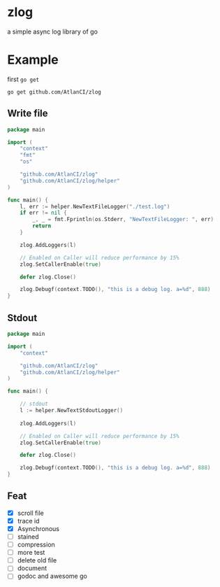 # zlog

a simple async log library of go

# Example

first `go get`

```shell
go get github.com/AtlanCI/zlog
```

## Write file

```go
package main

import (
	"context"
	"fmt"
	"os"

	"github.com/AtlanCI/zlog"
	"github.com/AtlanCI/zlog/helper"
)

func main() {
	l, err := helper.NewTextFileLogger("./test.log")
	if err != nil {
		_, _ = fmt.Fprintln(os.Stderr, "NewTextFileLogger: ", err)
		return
	}

	zlog.AddLoggers(l)

	// Enabled on Caller will reduce performance by 15%
	zlog.SetCallerEnable(true)

	defer zlog.Close()

	zlog.Debugf(context.TODO(), "this is a debug log. a=%d", 888)
}

```
## Stdout
```go
package main

import (
	"context"

	"github.com/AtlanCI/zlog"
	"github.com/AtlanCI/zlog/helper"
)

func main() {

	// stdout 
	l := helper.NewTextStdoutLogger()
	
	zlog.AddLoggers(l)

	// Enabled on Caller will reduce performance by 15%
	zlog.SetCallerEnable(true)

	defer zlog.Close()

	zlog.Debugf(context.TODO(), "this is a debug log. a=%d", 888)
}
```
## Feat

- [x] scroll file
- [x] trace id
- [x] Asynchronous
- [ ] stained
- [ ] compression
- [ ] more test
- [ ] delete old file
- [ ] document
- [ ] godoc and awesome go